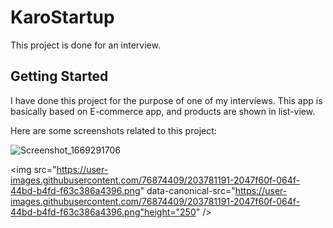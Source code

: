 # KaroStartup

This project is done for an interview.

## Getting Started

I have done this project for the purpose of one of my interviews. This app is basically based on E-commerce app, and products are shown in list-view.

Here are some screenshots related to this project:

![Screenshot_1669291706](https://user-images.githubusercontent.com/76874409/203781191-2047f60f-064f-44bd-b4fd-f63c386a4396.png)

<img src="https://user-images.githubusercontent.com/76874409/203781191-2047f60f-064f-44bd-b4fd-f63c386a4396.png" data-canonical-src="https://user-images.githubusercontent.com/76874409/203781191-2047f60f-064f-44bd-b4fd-f63c386a4396.png"height="250" />
